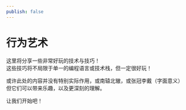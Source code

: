 ```yaml
---
publish: false
---
```


# 行为艺术
这里将分享一些非常好玩的技术与技巧！  
这些技巧将不局限于单一的编程语言或技术栈，但一定很好玩！  

或许此处的内容并没有特别实际作用，或南辕北辙，或张冠李戴（字面意义）  
但它们可以带来乐趣，以及更深刻的理解。  

让我们开始吧！